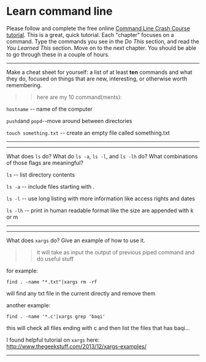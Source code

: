 # Learn command line

Please follow and complete the free online [Command Line Crash Course
tutorial](http://cli.learncodethehardway.org/book/). This is a great,
quick tutorial. Each "chapter" focuses on a command. Type the commands
you see in the _Do This_ section, and read the _You Learned This_
section. Move on to the next chapter. You should be able to go through
these in a couple of hours.


---

Make a cheat sheet for yourself: a list of at least **ten** commands and what they do, focused on things that are new, interesting, or otherwise worth remembering.

> > here are my 10 command(ments):

`hostname` -- name of the computer

`pushd`and `popd`--move around between directories

`touch something.txt` -- create an empty file called something.txt


---


---

What does `ls` do? What do `ls -a`, `ls -l`, and `ls -lh` do? What combinations of those flags are meaningful?

`ls` -- list directory contents

`ls -a` -- include files starting with .

`ls -l` -- use long listing with more information like access rights and dates

`ls -lh` -- print in human readable format like the size are appended with k or m

---


---

What does `xargs` do? Give an example of how to use it.

> > it will take as input the output of previous piped command and do useful stuff

for example:

`find . -name "*.txt"|xargs rm -rf`

will find any txt file in the current directly and remove them

another example:

`find . -name '*.c'|xargs grep 'baqi'`

this will check all files ending with c and then list the files that has baqi...


I found helpful tutorial on `xargs` here: 
http://www.thegeekstuff.com/2013/12/xargs-examples/



---

